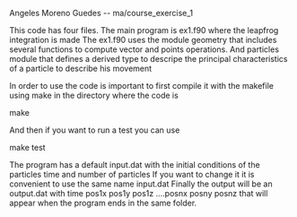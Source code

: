 Angeles Moreno Guedes -- ma/course_exercise_1

This code has four files. The main program is ex1.f90 where the leapfrog integration is made
The ex1.f90 uses the module geometry that includes several functions to compute vector and points operations.
And particles module that defines a derived type to descripe the principal characteristics of a particle to describe his movement

In order to use the code is important to first compile it with the makefile using make in the directory where the code is

make

And then if you want to run a test you can use

make test

The program has a default input.dat with the initial conditions of the particles time and number of particles
If you want to change it it is convenient to use the same name input.dat
Finally the output will be an output.dat with time pos1x pos1y pos1z ....posnx posny posnz that will appear when the program ends in the same
folder.
